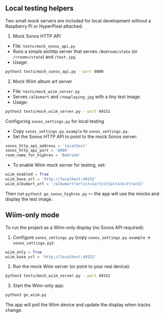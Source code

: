 Local testing helpers
---------------------

Two small mock servers are included for local development without a Raspberry Pi or HyperPixel attached.

1) Mock Sonos HTTP API

- File: `tests/mock_sonos_api.py`
- Runs a simple aiohttp server that serves `/Bedroom/state` (or `/<room>/state`) and `/test.jpg`.
- Usage:

```bash
python3 tests/mock_sonos_api.py --port 8000
```

2) Mock Wiim album art server

- File: `tests/mock_wiim_server.py`
- Serves `/albumart` and `/nowplaying.jpg` with a tiny test image.
- Usage:

```bash
python3 tests/mock_wiim_server.py --port 49152
```

Configuring `sonos_settings.py` for local testing

- Copy `sonos_settings.py.example` to `sonos_settings.py`.
- Set the Sonos HTTP API to point to the mock Sonos server:

```python
sonos_http_api_address = 'localhost'
sonos_http_api_port = '8000'
room_name_for_highres = 'Bedroom'
```

- To enable Wiim mock server for testing, set:

```python
wiim_enabled = True
wiim_base_url = 'http://localhost:49152'
wiim_albumart_url = '/albumart?artist={artist}&track={track}'
```

Then run `python3 go_sonos_highres.py` — the app will use the mocks and display the test image.

Wiim-only mode
----------------

To run the project as a Wiim-only display (no Sonos API required):

1. Configure `sonos_settings.py` (copy `sonos_settings.py.example` -> `sonos_settings.py`):

```py
wiim_only = True
wiim_base_url = 'http://localhost:49152'
```

2. Run the mock Wiim server (or point to your real device):

```bash
python3 tests/mock_wiim_server.py --port 49152
```

3. Start the Wiim-only app:

```bash
python3 go_wiim.py
```

The app will poll the Wiim device and update the display when tracks change.

